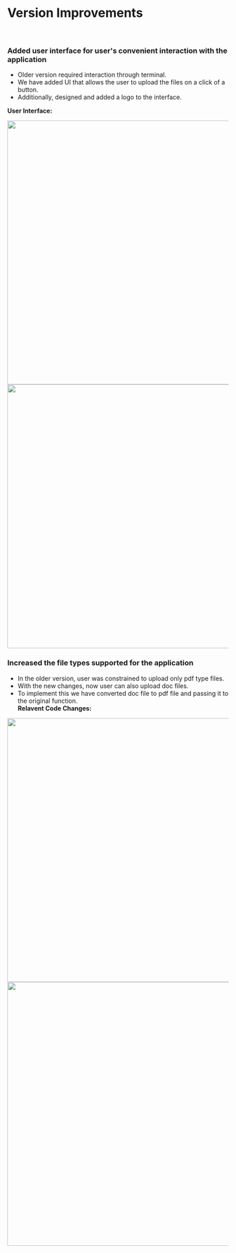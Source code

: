 <h1> Version Improvements</h1><br/>
<h3> Added user interface for user's convenient interaction with the application </h3>
<ul>
  <li> Older version required interaction through terminal.</li>
  <li> We have added UI that allows the user to upload the files on a click of a button.</li>
  <li> Additionally, designed and added a logo to the interface.</li>
</ul>
  <b> User Interface:</b>


  <img src = https://user-images.githubusercontent.com/32881355/143981396-52a87d22-d376-4462-84f2-58cd409d4d9c.jpeg  width="600"  /><br/>
  <img src = https://user-images.githubusercontent.com/32881355/143981397-34c6519b-8681-478a-bd68-ea19480df05d.jpeg width="600"  /><br/>

<h3> Increased the file types supported for the application</h3>
<ul>
  <li> In the older version, user was constrained to upload only pdf type files.</li>
  <li> With the new changes, now user can also upload doc files. </li>
  <li> To implement this we have converted doc file to pdf file and passing it to the original function. </li>
  <b> Relavent Code Changes:</b>
</ul>
 <img src = https://user-images.githubusercontent.com/32881355/143978202-bee15690-b429-445b-967b-c957673e63dc.jpeg width="600"  /><br/>
  <img src = https://user-images.githubusercontent.com/32881355/143978217-fe012650-8b02-493e-a9c0-b53d09b2a7ab.jpeg width="600"  /><br/>


